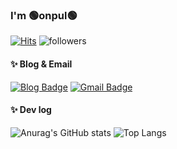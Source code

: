 ### I'm 🟢onpul🟢

[![Hits](https://hits.seeyoufarm.com/api/count/incr/badge.svg?url=https%3A%2F%2Fgithub.com%2Fonpul&count_bg=%2379C83D&title_bg=%23555555&icon=&icon_color=%23E7E7E7&title=hits&edge_flat=false)](https://hits.seeyoufarm.com) ![followers](https://img.shields.io/github/followers/onpul?style=social)

#### ✨ Blog & Email
[![Blog Badge](https://img.shields.io/badge/-온풀투데이-2e8b57?logo=Gumtree&logoColor=white&link=https://onpul.tistory.com/)](https://onpul.tistory.com/)
[![Gmail Badge](https://img.shields.io/badge/Gmail-d14836?style=flat-square&logo=Gmail&logoColor=white&link=mailto:chmj072@gmail.com)](mailto:chmj072@gmail.com)

#### ✨ Dev log
![Anurag's GitHub stats](https://github-readme-stats.vercel.app/api?username=onpul&theme=vue&show_icons=true)
![Top Langs](https://github-readme-stats.vercel.app/api/top-langs/?username=onpul&layout=compact)
